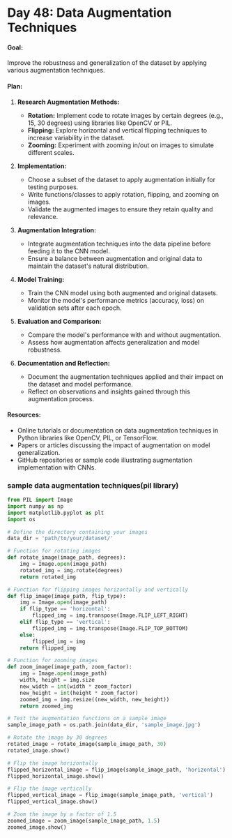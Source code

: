 # Day 48: Data Augmentation Techniques

#### Goal:
Improve the robustness and generalization of the dataset by applying various augmentation techniques.

#### Plan:
1. **Research Augmentation Methods:**
    - **Rotation:** Implement code to rotate images by certain degrees (e.g., 15, 30 degrees) using libraries like OpenCV or PIL.
    - **Flipping:** Explore horizontal and vertical flipping techniques to increase variability in the dataset.
    - **Zooming:** Experiment with zooming in/out on images to simulate different scales.

2. **Implementation:**
    - Choose a subset of the dataset to apply augmentation initially for testing purposes.
    - Write functions/classes to apply rotation, flipping, and zooming on images.
    - Validate the augmented images to ensure they retain quality and relevance.

3. **Augmentation Integration:**
    - Integrate augmentation techniques into the data pipeline before feeding it to the CNN model.
    - Ensure a balance between augmentation and original data to maintain the dataset's natural distribution.

4. **Model Training:**
    - Train the CNN model using both augmented and original datasets.
    - Monitor the model's performance metrics (accuracy, loss) on validation sets after each epoch.

5. **Evaluation and Comparison:**
    - Compare the model's performance with and without augmentation.
    - Assess how augmentation affects generalization and model robustness.

6. **Documentation and Reflection:**
    - Document the augmentation techniques applied and their impact on the dataset and model performance.
    - Reflect on observations and insights gained through this augmentation process.

#### Resources:
- Online tutorials or documentation on data augmentation techniques in Python libraries like OpenCV, PIL, or TensorFlow.
- Papers or articles discussing the impact of augmentation on model generalization.
- GitHub repositories or sample code illustrating augmentation implementation with CNNs.


### sample data augmentation techniques(pil library)

```Python
from PIL import Image
import numpy as np
import matplotlib.pyplot as plt
import os

# Define the directory containing your images
data_dir = 'path/to/your/dataset/'

# Function for rotating images
def rotate_image(image_path, degrees):
    img = Image.open(image_path)
    rotated_img = img.rotate(degrees)
    return rotated_img

# Function for flipping images horizontally and vertically
def flip_image(image_path, flip_type):
    img = Image.open(image_path)
    if flip_type == 'horizontal':
        flipped_img = img.transpose(Image.FLIP_LEFT_RIGHT)
    elif flip_type == 'vertical':
        flipped_img = img.transpose(Image.FLIP_TOP_BOTTOM)
    else:
        flipped_img = img
    return flipped_img

# Function for zooming images
def zoom_image(image_path, zoom_factor):
    img = Image.open(image_path)
    width, height = img.size
    new_width = int(width * zoom_factor)
    new_height = int(height * zoom_factor)
    zoomed_img = img.resize((new_width, new_height))
    return zoomed_img

# Test the augmentation functions on a sample image
sample_image_path = os.path.join(data_dir, 'sample_image.jpg')

# Rotate the image by 30 degrees
rotated_image = rotate_image(sample_image_path, 30)
rotated_image.show()

# Flip the image horizontally
flipped_horizontal_image = flip_image(sample_image_path, 'horizontal')
flipped_horizontal_image.show()

# Flip the image vertically
flipped_vertical_image = flip_image(sample_image_path, 'vertical')
flipped_vertical_image.show()

# Zoom the image by a factor of 1.5
zoomed_image = zoom_image(sample_image_path, 1.5)
zoomed_image.show()

```
